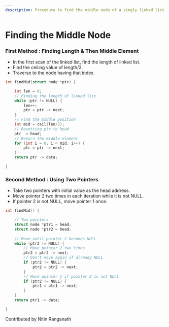 ```yaml
---
description: Procedure to find the middle node of a singly linked list.
---
```


# Finding the Middle  Node

### First Method : Finding Length & Then Middle Element

* In the first scan of the linked list, find the length of linked list.
* Find the ceiling value of length/2.
* Traverse to the node having that index.

```c
int findMid(struct node *ptr) {

    int len = 0;
    // Finding the length of linked list
    while (ptr != NULL) {
        len++;
        ptr = ptr -> next;
    }
    // Find the middle position
    int mid = ceil(len/2);
    // Resetting ptr to head
    ptr  = head;
    // Return the middle element
    for (int i = 0; i < mid; i++) {
        ptr = ptr -> next;
    }
    return ptr -> data;

}
```

### Second Method : Using Two Pointers

* Take two pointers with initial value as the head address.
* Move pointer 2 two times in each iteration while it is not NULL.
* If pointer 2 is not NULL, move pointer 1 once.

```c
int findMid() {

    // Two pointers
    struct node *ptr1 = head;
    struct node *ptr2 = head;
    
    // Move until pointer 2 becomes NULL
    while (ptr2 != NULL) {
        // Move pointer 2 two times
        ptr2 = ptr2 -> next;
        // Don't move again if already NULL
        if (ptr2 != NULL) {
            ptr2 = ptr2 -> next;
        }
        // Move pointer 1 if pointer 2 is not NULL
        if (ptr2 != NULL) {
            ptr1 = ptr1 -> next;
        }
    }
    return ptr1 -> data;

}
```

Contributed by Nitin Ranganath

